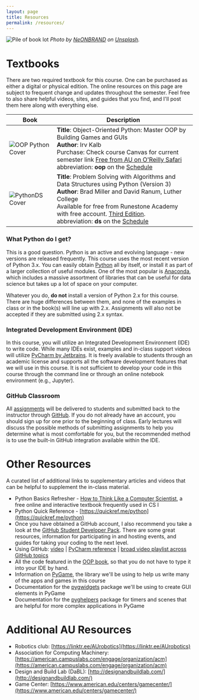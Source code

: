 ```yaml
---
layout: page
title: Resources
permalink: /resources/
---
```


![Pile of book lot](/img/neonbrand-uEcSKKDB1pg-unsplash-med.jpg)
*Photo by <a href="https://unsplash.com/@neonbrand?utm_source=unsplash&utm_medium=referral&utm_content=creditCopyText">NeONBRAND</a> on <a href="https://unsplash.com/s/photos/java-books?utm_source=unsplash&utm_medium=referral&utm_content=creditCopyText">Unsplash</a>.*

# Textbooks

There are two required textbook for this course. One can be purchased as either a digital or physical edition. The online resources on this page are subject to frequent change and updates throughout the semester. Feel free to also share helpful videos, sites, and guides that you find, and I'll post them here along with everything else. 

| Book | Description |
| - | - |
| ![OOP Python Cover](/img/ObjectOrientedPythonCover.webp)  |  **Title**: Object-Oriented Python: Master OOP by Building Games and GUIs <br> **Author**: Irv Kalb <br> Purchase: Check course Canvas for current semester link [Free from AU on O'Reilly Safari](https://learning.oreilly.com/library/view/object-oriented-python/9781098129842/)<br> abbreviation: **oop** on the [Schedule](/schedule) |
| ![PythonDS Cover](https://user-images.githubusercontent.com/56312265/212379695-53fa9052-6600-4311-ab87-24331b05c9a9.png)  |   **Title**: Problem Solving with Algorithms and Data Structures using Python (Version 3) <br> **Author**: Brad Miller and David Ranum, Luther College <br> Available for free from Runestone Academy with free account. [Third Edition](https://runestone.academy/ns/books/published/pythonds3/index.html). <br> abbreviation: **ds** on the [Schedule](/schedule)|


### What Python do I get?
This is a good question. Python is an active and evolving language - new versions are released frequently. This course uses the most recent version of Python 3.x. You can easily obtain [Python](https://www.python.org/downloads/) all by itself, or install it as part of a larger collection of useful modules. One of the most popular is [Anaconda](https://www.anaconda.com/products/distribution), which includes a massive assortment of libraries that can be useful for data science but takes up a lot of space on your computer.

Whatever you do, **do not** install a version of Python 2.x for this course. There are huge differences between them, and none of the examples in class or in the book(s) will line up with 2.x. Assignments will also not be accepted if they are submitted using 2.x syntax.

### Integrated Development Environment (IDE)
In this course, you will utilize an Integrated Development Environment (IDE) to write code. While many IDEs exist, examples and in-class support videos will utilize [PyCharm by Jetbrains](https://www.jetbrains.com/). It is freely available to students through an academic license and supports all the software development features that we will use in this course. It is not sufficient to develop your code in this course through the command line or through an online notebook environment (e.g., Jupyter).

### GitHub Classroom
All [assignments](/assignments) will be delivered to students and submitted back to the instructor through [GitHub](https://github.com/). If you do not already have an account, you should sign up for one prior to the beginning of class. Early lectures will discuss the possible methods of submitting assignments to help you determine what is most comfortable for you, but the recommended method is to use the built-in GitHub integration available within the IDE.

# Other Resources
A curated list of additional links to supplementary articles and videos that can be helpful to supplement the in-class material.
 
- Python Basics Refresher - [How to Think Like a Computer Scientist](https://runestone.academy/ns/books/published/thinkcspy/index.html?mode=browsing), a free online and interactive textbook frequently used in CS I
- Python Quick Reference - [https://quickref.me/python](https://quickref.me/python) 
- Once you have obtained a GitHub account, I also recommend you take a look at the [GitHub Student Developer Pack](https://education.github.com/pack). There are some great resources, information for participating in and hosting events, and guides for taking your coding to the next level.
- Using GitHub: [video](https://www.youtube.com/watch?v=a8MckiothGc) \| [PyCharm reference](https://www.jetbrains.com/help/pycharm/github.html) \| [broad video playlist across GitHub topics](https://www.youtube.com/playlist?list=PL4cUxeGkcC9goXbgTDQ0n_4TBzOO0ocPR)
- All the code featured in the [OOP book](https://github.com/IrvKalb/Object-Oriented-Python-Code), so that you do not have to type it into your IDE by hand.
- Information on [PyGame](https://www.pygame.org/news), the library we'll be using to help us write many of the apps and games in this course
- Documentation for the [pygwidgets](https://pygwidgets.readthedocs.io/en/latest/) package we'll be using to create GUI elements in PyGame
- Documentation for the [pyghelpers](https://pyghelpers.readthedocs.io/en/latest/) package for timers and scenes that are helpful for more complex applications in PyGame

# Additional AU Resources
- Robotics club: [https://linktr.ee/AUrobotics](https://linktr.ee/AUrobotics)
- Association for Computing Machinery: [https://american.campuslabs.com/engage/organization/acm](https://american.campuslabs.com/engage/organization/acm)
- Design and Build Lab (DaBL): [http://designandbuildlab.com/](http://designandbuildlab.com/)
- Game Center: [https://www.american.edu/centers/gamecenter/](https://www.american.edu/centers/gamecenter/)
